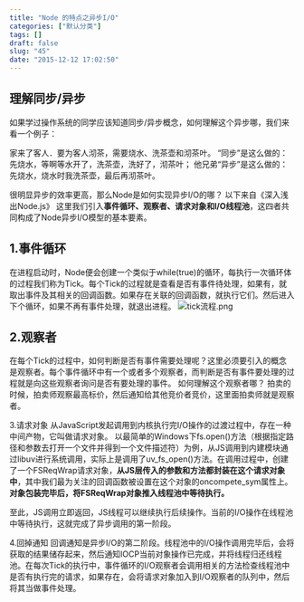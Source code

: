 ```yaml
---
title: "Node 的特点之异步I/O"
categories: ["默认分类"]
tags: []
draft: false
slug: "45"
date: "2015-12-12 17:02:50"
---
```


理解同步/异步
-------

如果学过操作系统的同学应该知道同步/异步概念，如何理解这个异步哪，我们来看一个例子：

家来了客人．要为客人沏茶，需要烧水、洗茶壶和沏茶叶。
“同步”是这么做的：先烧水，等啊等水开了，洗茶壶，洗好了，沏茶叶；
他兄弟“异步”是这么做的：先烧水，烧水时我洗茶壶，最后再沏茶叶。

很明显异步的效率更高，那么Node是如何实现异步I/O的哪？
以下来自《深入浅出Node.js》
这里我们引入**事件循环、观察者、请求对象和I/O线程池**，这四者共同构成了Node异步I/O模型的基本要素。

1.事件循环
------
在进程启动时，Node便会创建一个类似于while(true)的循环，每执行一次循环体的过程我们称为Tick。每个Tick的过程就是查看是否有事件待处理，如果有，就取出事件及其相关的回调函数。如果存在关联的回调函数，就执行它们。然后进入下个循环，如果不再有事件处理，就退出进程。
![tick流程.png][1]

2.观察者
-----

在每个Tick的过程中，如何判断是否有事件需要处理呢？这里必须要引入的概念是观察者。每个事件循环中有一个或者多个观察者，而判断是否有事件要处理的过程就是向这些观察者询问是否有要处理的事件。
如何理解这个观察者哪？
拍卖的时候，拍卖师观察最高标价，然后通知给其他竞价者竞价，这里面拍卖师就是观察者。

3.请求对象
从JavaScript发起调用到内核执行完I/O操作的过渡过程中，存在一种中间产物，它叫做请求对象。
以最简单的Windows下fs.open()方法（根据指定路径和参数去打开一个文件并得到一个文件描述符）为例，从JS调用到内建模块通过libuv进行系统调用，实际上是调用了uv_fs_open()方法。在调用过程中，创建了一个FSReqWrap请求对象，**从JS层传入的参数和方法都封装在这个请求对象中**，其中我们最为关注的回调函数被设置在这个对象的oncompete_sym属性上。**对象包装完毕后，将FSReqWrap对象推入线程池中等待执行。**

至此，JS调用立即返回，JS线程可以继续执行后续操作。当前的I/O操作在线程池中等待执行，这就完成了异步调用的第一阶段。

4.回掉通知
回调通知是异步I/O的第二阶段。线程池中的I/O操作调用完毕后，会将获取的结果储存起来，然后通知IOCP当前对象操作已完成，并将线程归还线程池。在每次Tick的执行中，事件循环的I/O观察者会调用相关的方法检查线程池中是否有执行完的请求，如果存在，会将请求对象加入到I/O观察者的队列中，然后将其当做事件处理。

  [1]: http://www.img.bi-bo.cn/2015/12/3734338291.png

